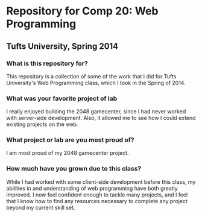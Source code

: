 Repository for Comp 20: Web Programming
=======================================
Tufts University, Spring 2014
-----------------------------

### What is this repository for? ###
This repository is a collection of some of the work that I did for Tufts University's Web Programming class, which I took in the Spring of 2014.

### What was your favorite project of lab ###
I really enjoyed building the 2048 gamecenter, since I had never worked with server-side development. Also, it allowed me to see how I could extend existing projects on the web.

### What project or lab are you most proud of? ###
I am most proud of my 2048 gamecenter project.

### How much have you grown due to this class? ###
While I had worked with some client-side development before this class, my abilities in and understanding of web programming have both greatly improved. I now feel confident enough to tackle many projects, and I feel that I know how to find any resources necessary to complete any project beyond my current skill set.